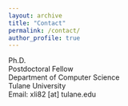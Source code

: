 ```yaml
---
layout: archive
title: "Contact"
permalink: /contact/
author_profile: true
---
```

Ph.D.<br> 
Postdoctoral Fellow<br> 
Department of Computer Science<br>
Tulane University<br>
Email: xli82 [at] tulane.edu

